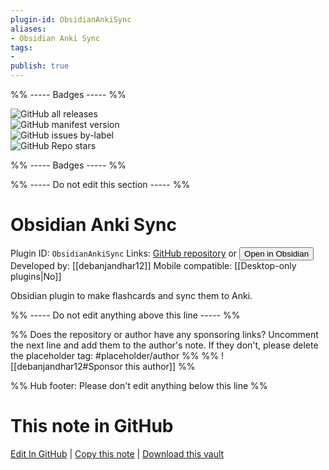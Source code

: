 ```yaml
---
plugin-id: ObsidianAnkiSync
aliases:
- Obsidian Anki Sync
tags: 
- 
publish: true
---
```


%% ----- Badges ----- %%

![GitHub all releases](https://img.shields.io/github/downloads/debanjandhar12/Obsidian-Anki-Sync/total?color=573E7A&logo=github&style=for-the-badge)   
![GitHub manifest version](https://img.shields.io/github/manifest-json/v/debanjandhar12/Obsidian-Anki-Sync?color=573E7A&logo=github&style=for-the-badge)   
![GitHub issues by-label](https://img.shields.io/github/issues/debanjandhar12/Obsidian-Anki-Sync/help%20wanted?color=573E7A&logo=github&style=for-the-badge)   
![GitHub Repo stars](https://img.shields.io/github/stars/debanjandhar12/Obsidian-Anki-Sync?color=573E7A&logo=github&style=for-the-badge)

%% ----- Badges ----- %%

%% ----- Do not edit this section ----- %%

# Obsidian Anki Sync

Plugin ID: `ObsidianAnkiSync`
Links: [GitHub repository](https://github.com/debanjandhar12/Obsidian-Anki-Sync) or [<button id=HH>Open in Obsidian</button>](obsidian://goto-plugin?id=ObsidianAnkiSync)
Developed by: [[debanjandhar12]]
Mobile compatible: [[Desktop-only plugins|No]]

Obsidian plugin to make flashcards and sync them to Anki.

%% ----- Do not edit anything above this line ----- %% 

%% Does the repository or author have any sponsoring links? Uncomment the next line and add them to the author's note. If they don't, please delete the placeholder tag: #placeholder/author %%
%% ![[debanjandhar12#Sponsor this author]] %%

%% Hub footer: Please don't edit anything below this line %%

# This note in GitHub

<span class="git-footer">[Edit In GitHub](https://github.dev/obsidian-community/obsidian-hub/blob/main/02%20-%20Community%20Expansions/02.05%20All%20Community%20Expansions/Plugins/ObsidianAnkiSync.md "git-hub-edit-note") | [Copy this note](https://raw.githubusercontent.com/obsidian-community/obsidian-hub/main/02%20-%20Community%20Expansions/02.05%20All%20Community%20Expansions/Plugins/ObsidianAnkiSync.md "git-hub-copy-note") | [Download this vault](https://github.com/obsidian-community/obsidian-hub/archive/refs/heads/main.zip "git-hub-download-vault") </span>
